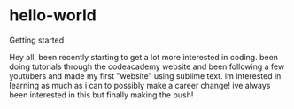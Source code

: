 # hello-world
Getting started

Hey all,
 been recently starting to get a lot more interested in coding. been doing tutorials through the codeacademy website and been following a few youtubers and made my first "website" using sublime text. im interested in learning as much as i can to possibly make a career change! ive always been interested in this but finally making the push!
